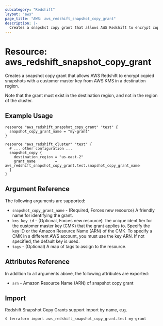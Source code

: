 ```yaml
---
subcategory: "Redshift"
layout: "aws"
page_title: "AWS: aws_redshift_snapshot_copy_grant"
description: |-
  Creates a snapshot copy grant that allows AWS Redshift to encrypt copied snapshots with a customer master key from AWS KMS in a destination region.
---
```


# Resource: aws_redshift_snapshot_copy_grant

Creates a snapshot copy grant that allows AWS Redshift to encrypt copied snapshots with a customer master key from AWS KMS in a destination region.

Note that the grant must exist in the destination region, and not in the region of the cluster.

## Example Usage

```hcl
resource "aws_redshift_snapshot_copy_grant" "test" {
  snapshot_copy_grant_name = "my-grant"
}

resource "aws_redshift_cluster" "test" {
  # ... other configuration ...
  snapshot_copy {
    destination_region = "us-east-2"
    grant_name         = aws_redshift_snapshot_copy_grant.test.snapshot_copy_grant_name
  }
}
```

## Argument Reference

The following arguments are supported:

* `snapshot_copy_grant_name` - (Required, Forces new resource) A friendly name for identifying the grant.
* `kms_key_id` - (Optional, Forces new resource) The unique identifier for the customer master key (CMK) that the grant applies to. Specify the key ID or the Amazon Resource Name (ARN) of the CMK. To specify a CMK in a different AWS account, you must use the key ARN. If not specified, the default key is used.
* `tags` - (Optional) A map of tags to assign to the resource.

## Attributes Reference

In addition to all arguments above, the following attributes are exported:

* `arn` - Amazon Resource Name (ARN) of snapshot copy grant

## Import

Redshift Snapshot Copy Grants support import by name, e.g.

```console
$ terraform import aws_redshift_snapshot_copy_grant.test my-grant
```
